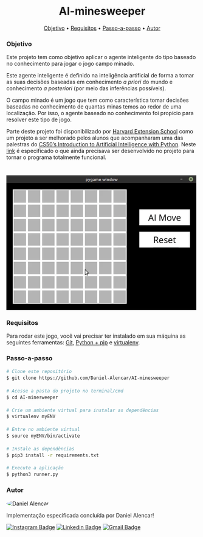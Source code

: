 
<h1 align="center">
  AI-minesweeper
</h1>

<p align="center">
 <a href="#objetivo">Objetivo</a> •
 <a href="#requisitos">Requisitos</a> • 
 <a href="#passo-a-passo">Passo-a-passo</a> • 
 <a href="#autor">Autor</a>
</p>

### Objetivo

<p>
Este projeto tem como objetivo aplicar o agente inteligente do tipo baseado no conhecimento para jogar o jogo campo minado.

Este agente inteligente é definido na inteligência artificial de forma a tomar as suas decisões baseadas em conhecimento *a priori* do mundo e conhecimento *a posteriori* (por meio das inferências possíveis).

O campo minado é um jogo que tem como característica tomar decisões baseadas no conhecimento de quantas minas temos ao redor de uma localização. Por isso, o agente baseado no conhecimento foi propício para resolver este tipo de jogo.

Parte deste projeto foi disponibilizado por [Harvard Extension School](https://extension.harvard.edu/) como um projeto a ser melhorado pelos alunos que acompanharam uma das palestras do [CS50’s Introduction to Artificial Intelligence with Python](https://cs50.harvard.edu/extension/ai/2020/spring/). Neste [link](https://cs50.harvard.edu/extension/ai/2020/spring/projects/1/minesweeper/) é especificado o que ainda precisava ser desenvolvido no projeto para tornar o programa totalmente funcional.
</p>

<p align="center">
  <h1 style="display: flex;">
    <img width="500" alt="Software" title="Software" src="./assets/others/execution.gif" />
  </h1>
</p>

### Requisitos

Para rodar este jogo, você vai precisar ter instalado em sua máquina as seguintes ferramentas:
[Git](https://git-scm.com), [Python + pip](https://www.python.org/downloads/) e [virtualenv](https://virtualenv.pypa.io/en/latest/).

### Passo-a-passo

```bash
# Clone este repositório
$ git clone https://github.com/Daniel-Alencar/AI-minesweeper

# Acesse a pasta do projeto no terminal/cmd
$ cd AI-minesweeper

# Crie um ambiente virtual para instalar as dependências
$ virtualenv myENV

# Entre no ambiente virtual
$ source myENV/bin/activate

# Instale as dependências
$ pip3 install -r requirements.txt

# Execute a aplicação
$ python3 runner.py
```

### Autor

<img 
    style="border-radius: 50%;"
    src="https://avatars2.githubusercontent.com/u/51214434?s=400&u=439cd150f8dbf2706452ce6a362992e077285793&v=4"
    width="100px;"
    alt="Daniel Alencar"
/>

Implementação especificada concluída por Daniel Alencar!

[![Instagram Badge](https://img.shields.io/badge/-@daniel_alencar_-de2099?style=flat-square&logo=Instagram&logoColor=white&link=https://www.linkedin.com/in/Daniel746/)](https://www.instagram.com/daniel_alencar_/) [![Linkedin Badge](https://img.shields.io/badge/-Daniel-blue?style=flat-square&logo=Linkedin&logoColor=white&link=https://www.linkedin.com/in/Daniel746/)](https://www.linkedin.com/in/Daniel746/) [![Gmail Badge](https://img.shields.io/badge/-danielalencar746@gmail.com-c14438?style=flat-square&logo=Gmail&logoColor=white&link=mailto:danielalencar746@gmail.com)](mailto:danielalencar746@gmail.com)
